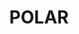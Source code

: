 ---
codehost: https://github.com/burtonator/polar-bookshelf
logohandle: getpolarizedio
sort: polar
title: POLAR
twitter: https://x.com/getpolarized
website: https://getpolarized.io/
---